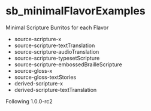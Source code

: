 # sb_minimalFlavorExamples

Minimal Scripture Burritos for each Flavor

* source-scripture-x
* source-scripture-textTranslation
* source-scripture-audioTranslation
* source-scripture-typesetScripture
* source-scripture-embossedBrailleScripture
* source-gloss-x
* source-gloss-textStories
* derived-scripture-x
* derived-scripture-textTranslation

Following 1.0.0-rc2
